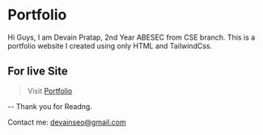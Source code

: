# Portfolio

Hi Guys, I am Devain Pratap, 2nd Year ABESEC from CSE branch. 
This is a portfolio website I created using only HTML and TailwindCss.

## For live Site
>Visit [Portfolio](https://tiny-semifreddo-e6e69f.netlify.app/)

--
Thank you for Readng.

Contact me: devainseo@gmail.com